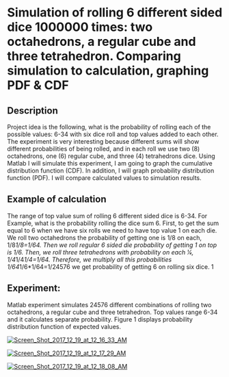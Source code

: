 # Simulation of rolling 6 different sided dice 1000000 times: two octahedrons, a regular cube and three tetrahedron. Comparing simulation to calculation, graphing PDF & CDF

## Description
Project idea is the following, what is the probability of rolling each of the possible values: 6-34 with six dice roll and top values added to each other. The experiment is very interesting because different sums will show different probabilities of being rolled, and in each roll we use two (8) octahedrons, one (6) regular cube, and three (4) tetrahedrons dice. Using Matlab I will simulate this experiment, I am going to graph the cumulative distribution function (CDF). In addition, I will graph probability distribution function (PDF). I will compare calculated values to simulation results.

## Example of calculation
The range of top value sum of rolling 6 different sided dice is 6-34.
For Example, what is the probability rolling the dice sum 6. First, to get the sum equal to 6 when we have six rolls we need to have top value 1 on each die. We roll two octahedrons the probability of getting one is 1/8 on each, 1/8*1/8=1/64. Then we roll regular 6 sided die probability of getting 1 on top is 1/6. Then, we roll three tetrahedrons with probability on each 1⁄4, 1/4*1/4*1/4=1/64. Therefore, we multiply all this probabilities 1/64*1/6*1/64=1/24576 we get probability of getting 6 on rolling six dice.
 1
## Experiment:
Matlab experiment simulates 24576 different combinations of rolling two octahedrons, a regular cube and three tetrahedron. Top values range 6-34 and it calculates separate probability. Figure 1 displays probability distribution function of expected values.

<a href="https://ibb.co/eunbN6"><img src="https://preview.ibb.co/jJr326/Screen_Shot_2017_12_19_at_12_16_33_AM.png" alt="Screen_Shot_2017_12_19_at_12_16_33_AM" border="0"></a>

<a href="https://ibb.co/eGAfh6"><img src="https://preview.ibb.co/kKpvFR/Screen_Shot_2017_12_19_at_12_17_29_AM.png" alt="Screen_Shot_2017_12_19_at_12_17_29_AM" border="0"></a>

<a href="https://ibb.co/hY0KaR"><img src="https://preview.ibb.co/eL6E9m/Screen_Shot_2017_12_19_at_12_18_08_AM.png" alt="Screen_Shot_2017_12_19_at_12_18_08_AM" border="0"></a>

